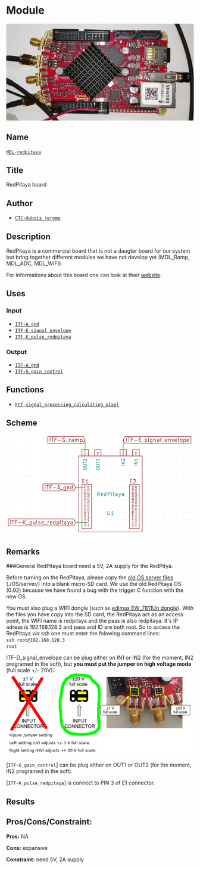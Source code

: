# Module
![](viewme.png)

## Name
[`MDL-redpitaya`]()

## Title
RedPitaya board

## Author
* [`CTC-dubois_jerome`]()

## Description
RedPitaya is a commercial board that is not a daugter board for our system but bring together different modules we have not develop yet (MDL_Ramp, MDL_ADC, MDL_WIFI).

For informations about this board one can look at their [website](http://www.redpitaya.com).

## Uses
### Input
* [`ITF-A_gnd`]()
* [`ITF-E_signal_envelope`]()
* [`ITF-K_pulse_redpitaya`]()

### Output
* [`ITF-A_gnd`]()
* [`ITF-G_gain_control`]()

## Functions
* [`FCT-signal_processing_calculating_pixel`]()

## Scheme
![](images/scheme.png)

## Remarks

###General
RedPitaya board need a 5V, 2A supply for the RedPitya.

Before turning on the RedPitaya, please copy the [old OS server files](./OS/server/) (./OS/server/) into a blank micro-SD card. We use the old RedPitaya OS (0.92) because we have found a bug with the trigger C function with the new OS.

You must also plug a WIFI dongle (such as [edimax EW_7811Un dongle](http://www.edimax.fr/edimax/merchandise/merchandise_detail/data/edimax/fr/wireless_adapters_n150/ew-7811un/)). With the files you have copy into the SD card, the RedPitaya act as an access point, the WIFI name is redpitaya and the pass is also redpitaya. It's IP adress is 192.168.128.3 and pass and ID are both root. So to access the RedPitaya *via* ssh one must enter the folowing command lines:  
`ssh root@192.168.128.3`  
`root`

ITF-D_signal_envelope can be plug either on IN1 or IN2 (for the moment, IN2 programed in the soft), but **you must put the jumper on high voltage mode** (full scale +/- 20V):  
![](./images/lv_hv.png)

[`ITF-G_gain_control`] can be plug either on OUT1 or OUT2 (for the moment, IN2 programed in the soft).

[`ITF-K_pulse_redpitaya`] is connect to PIN 3 of E1 connector.

## Results

## Pros/Cons/Constraint:

**Pros:** NA

**Cons:** expansive

**Constraint:** need 5V, 2A supply
